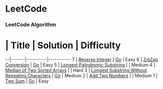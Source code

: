 # LeetCode

### LeetCode Algorithm

# | Title | Solution | Difficulty
--|-------|----------|-----------
7 | [Reverse Integer](https://leetcode.com/problems/reverse-integer/) | [Go](algorithms/Go/reverse.go) | Easy
6 | [ZigZag Conversion](https://leetcode.com/problems/zigzag-conversion/) | [Go](algorithms/Go/zigZagConversion.go) | Easy
5 | [Longest Palindromic Substring](https://leetcode.com/problems/longest-palindromic-substring/) | | Medium
4 | [Median of Two Sorted Arrays](https://leetcode.com/problems/median-of-two-sorted-arrays/) | | Hard
3 | [Longest Substring Without Repeating Characters](https://leetcode.com/problems/longest-substring-without-repeating-characters/) | [Go](algorithms/Go/lengthOfLongestSubstring.go) | Medium
2 | [Add Two Numbers](https://leetcode.com/problems/add-two-numbers/) | | Medium
1 | [Two Sum](https://leetcode.com/problems/two-sum/) | [Go](algorithms/Go/twoSum.go) | Easy
